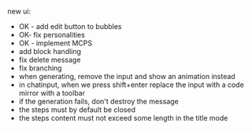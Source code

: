 new ui:

- OK - add edit button to bubbles
- OK- fix personalities
- OK - implement MCPS
- add <think> block handling
- fix delete message
- fix branching
- when generating, remove the input and show an animation instead
- in chatinput, when we press shift+enter replace the input with a code mirror with a toolbar
- if the generation fails, don't destroy the message
- the steps must by default be closed
- the steps content must not exceed some length in the title mode
